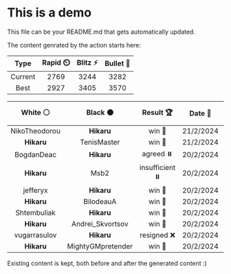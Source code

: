 # This is a demo

This file can be your README.md that gets automatically updated.

The content genrated by the action starts here:

<!--START_SECTION:chessStats-->
<!-- Automatically generated with https://github.com/Balastrong/chess-stats-action -->

| Type | Rapid ⏲️ | Blitz ⚡ | Bullet 🔫 |
|:---:|:---:|:---:|:---:|
| Current | 2769 | 3244 | 3282 |
| Best | 2927 | 3405 | 3570 |

| White ⚪ | Black ⚫ | Result 🏆 | Date 📅 | Position 🗺️ | Type 🕕 |
|:---:|:---:|:---:|:---:|:---:|:---:|
| NikoTheodorou | **Hikaru** | win 🥇 | 21/2/2024 | <a href="http://www.ee.unb.ca/cgi-bin/tervo/fen.pl?select=8/8/6b1/8/2n5/pk6/N7/2K5 w - -">Link</a> | Blitz |
| **Hikaru** | TenisMaster | win 🥇 | 21/2/2024 | <a href="http://www.ee.unb.ca/cgi-bin/tervo/fen.pl?select=8/8/3k4/Rp4p1/2pK4/8/P3B3/r7 b - -">Link</a> | Blitz |
| BogdanDeac | **Hikaru** | agreed ⏸️ | 20/2/2024 | <a href="http://www.ee.unb.ca/cgi-bin/tervo/fen.pl?select=4r3/6pk/8/8/4R3/5P2/5K2/8 b - -">Link</a> | Blitz |
| **Hikaru** | Msb2 | insufficient ⏸️ | 20/2/2024 | <a href="http://www.ee.unb.ca/cgi-bin/tervo/fen.pl?select=8/6k1/6N1/8/6Kn/8/8/8 w - -">Link</a> | Blitz |
| jefferyx | **Hikaru** | win 🥇 | 20/2/2024 | <a href="http://www.ee.unb.ca/cgi-bin/tervo/fen.pl?select=8/8/p7/P1kpB1p1/6P1/5P1p/5K2/3b4 w - -">Link</a> | Blitz |
| **Hikaru** | BilodeauA | win 🥇 | 20/2/2024 | <a href="http://www.ee.unb.ca/cgi-bin/tervo/fen.pl?select=5nR1/1p2k1P1/p3p3/4Pr2/3prP2/8/PP1B4/3K3R b - -">Link</a> | Blitz |
| Shtembuliak | **Hikaru** | win 🥇 | 20/2/2024 | <a href="http://www.ee.unb.ca/cgi-bin/tervo/fen.pl?select=5k2/5p2/6p1/1nnP3p/8/p3K1PP/B1N2P2/8 w - -">Link</a> | Blitz |
| **Hikaru** | Andrei_Skvortsov | win 🥇 | 20/2/2024 | <a href="http://www.ee.unb.ca/cgi-bin/tervo/fen.pl?select=r7/pq2rQ2/1p1k3P/5pP1/P3bP2/B3P3/4N3/2R3K1 b - -">Link</a> | Blitz |
| vugarrasulov | **Hikaru** | resigned ❌ | 20/2/2024 | <a href="http://www.ee.unb.ca/cgi-bin/tervo/fen.pl?select=4k1b1/1p4K1/p6P/P4P2/1B6/8/8/8 b - -">Link</a> | Blitz |
| **Hikaru** | MightyGMpretender | win 🥇 | 20/2/2024 | <a href="http://www.ee.unb.ca/cgi-bin/tervo/fen.pl?select=6k1/5p2/3N2p1/1P5p/8/K6P/2r2PP1/3R4 b - -">Link</a> | Blitz |

<!--END_SECTION:chessStats-->

Existing content is kept, both before and after the generated content :)
